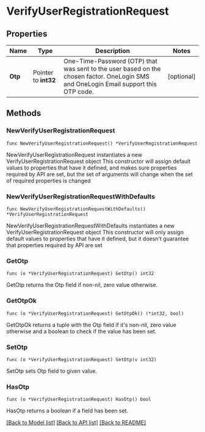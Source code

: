 # VerifyUserRegistrationRequest

## Properties

Name | Type | Description | Notes
------------ | ------------- | ------------- | -------------
**Otp** | Pointer to **int32** | One-Time-Password (OTP) that was sent to the user based on the chosen factor. OneLogin SMS and OneLogin Email support this OTP code. | [optional] 

## Methods

### NewVerifyUserRegistrationRequest

`func NewVerifyUserRegistrationRequest() *VerifyUserRegistrationRequest`

NewVerifyUserRegistrationRequest instantiates a new VerifyUserRegistrationRequest object
This constructor will assign default values to properties that have it defined,
and makes sure properties required by API are set, but the set of arguments
will change when the set of required properties is changed

### NewVerifyUserRegistrationRequestWithDefaults

`func NewVerifyUserRegistrationRequestWithDefaults() *VerifyUserRegistrationRequest`

NewVerifyUserRegistrationRequestWithDefaults instantiates a new VerifyUserRegistrationRequest object
This constructor will only assign default values to properties that have it defined,
but it doesn't guarantee that properties required by API are set

### GetOtp

`func (o *VerifyUserRegistrationRequest) GetOtp() int32`

GetOtp returns the Otp field if non-nil, zero value otherwise.

### GetOtpOk

`func (o *VerifyUserRegistrationRequest) GetOtpOk() (*int32, bool)`

GetOtpOk returns a tuple with the Otp field if it's non-nil, zero value otherwise
and a boolean to check if the value has been set.

### SetOtp

`func (o *VerifyUserRegistrationRequest) SetOtp(v int32)`

SetOtp sets Otp field to given value.

### HasOtp

`func (o *VerifyUserRegistrationRequest) HasOtp() bool`

HasOtp returns a boolean if a field has been set.


[[Back to Model list]](../README.md#documentation-for-models) [[Back to API list]](../README.md#documentation-for-api-endpoints) [[Back to README]](../README.md)


